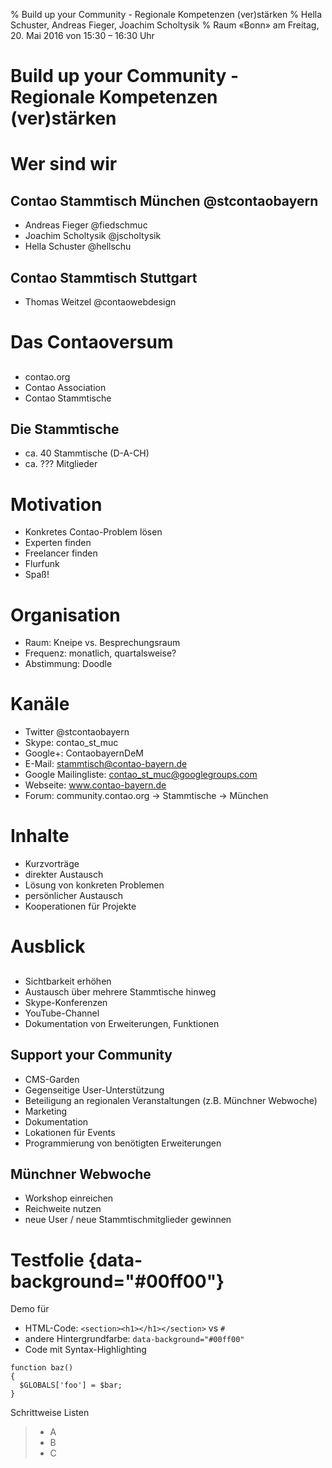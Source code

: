 % Build up your Community - Regionale Kompetenzen (ver)stärken
% Hella Schuster, Andreas Fieger, Joachim Scholtysik
% Raum «Bonn» am Freitag, 20. Mai 2016 von 15:30 – 16:30 Uhr


# Build up your Community - Regionale Kompetenzen (ver)stärken

<!-- Link zum Stylesheet auf erster Folie, sonst haben wir "Leerseiten" -->
<link rel="stylesheet" href="contao.css">


# Wer sind wir


## Contao Stammtisch München @stcontaobayern

- Andreas Fieger @fiedschmuc 
- Joachim Scholtysik @jscholtysik 
- Hella Schuster @hellschu 


## Contao Stammtisch Stuttgart

- Thomas Weitzel @contaowebdesign


# Das Contaoversum


## 

- contao.org
- Contao Association
- Contao Stammtische


## Die Stammtische

- ca. 40 Stammtische (D-A-CH)
- ca. ??? Mitglieder



# Motivation

- Konkretes Contao-Problem lösen
- Experten finden
- Freelancer finden
- Flurfunk
- Spaß!


# Organisation

- Raum: Kneipe vs. Besprechungsraum
- Frequenz: monatlich, quartalsweise?
- Abstimmung: Doodle


# Kanäle

- Twitter @stcontaobayern
- Skype: contao_st_muc
- Google+: ContaobayernDeM
- E-Mail: stammtisch@contao-bayern.de
- Google Mailingliste: contao_st_muc@googlegroups.com
- Webseite: www.contao-bayern.de
- Forum: community.contao.org -> Stammtische -> München


# Inhalte

- Kurzvorträge
- direkter Austausch
- Lösung von konkreten Problemen
- persönlicher Austausch
- Kooperationen für Projekte


# Ausblick

## 

- Sichtbarkeit erhöhen
- Austausch über mehrere Stammtische hinweg
- Skype-Konferenzen
- YouTube-Channel
- Dokumentation von Erweiterungen, Funktionen


## Support your Community

- CMS-Garden
- Gegenseitige User-Unterstützung
- Beteiligung an regionalen Veranstaltungen (z.B. Münchner Webwoche)
- Marketing
- Dokumentation
- Lokationen für Events
- Programmierung von benötigten Erweiterungen


## Münchner Webwoche

- Workshop einreichen
- Reichweite nutzen
- neue User / neue Stammtischmitglieder gewinnen


 


# Testfolie {data-background="#00ff00"}

Demo für 

-  HTML-Code: `<section><h1></h1></section>` vs `#`
- andere Hintergrundfarbe: `data-background="#00ff00"`
- Code mit Syntax-Highlighting


~~~ {.php}
function baz()
{
  $GLOBALS['foo'] = $bar;
}
~~~~

Schrittweise Listen

> * A 
> * B 
> * C 

